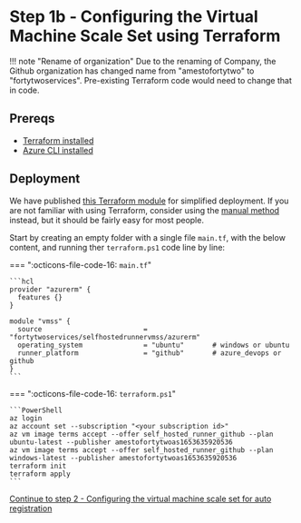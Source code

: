 # Step 1b - Configuring the Virtual Machine Scale Set using Terraform

!!! note "Rename of organization"
    Due to the renaming of Company, the Github organization has changed name from "amestofortytwo" to "fortytwoservices". Pre-existing Terraform code would need to change that in code.

## Prereqs

- [Terraform installed](https://developer.hashicorp.com/terraform/downloads?product_intent=terraform)
- [Azure CLI installed](https://learn.microsoft.com/en-us/cli/azure/install-azure-cli)

## Deployment

We have published [this Terraform module](https://registry.terraform.io/modules/fortytwoservices/selfhostedrunnervmss/azurerm) for simplified deployment. If you are not familiar with using Terraform, consider using the [manual method](./step1-manual.md) instead, but it should be fairly easy for most people. 

Start by creating an empty folder with a single file ```main.tf```, with the below content, and running ther ```terraform.ps1``` code line by line:

=== ":octicons-file-code-16: `main.tf`"

    ```hcl
    provider "azurerm" {
      features {}
    }

    module "vmss" {
      source                         = "fortytwoservices/selfhostedrunnervmss/azurerm"
      operating_system               = "ubuntu"       # windows or ubuntu
      runner_platform                = "github"       # azure_devops or github
    }
    ```

=== ":octicons-file-code-16: `terraform.ps1`"

    ```PowerShell
    az login
    az account set --subscription "<your subscription id>"
    az vm image terms accept --offer self_hosted_runner_github --plan ubuntu-latest --publisher amestofortytwoas1653635920536
    az vm image terms accept --offer self_hosted_runner_github --plan windows-latest --publisher amestofortytwoas1653635920536
    terraform init
    terraform apply
    ```

[Continue to step 2 - Configuring the virtual machine scale set for auto registration](./step2.md)
